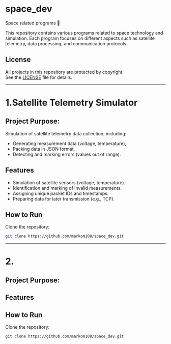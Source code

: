 # space_dev
Space related programs 🚀 

This repository contains various programs related to space technology and simulation. Each program focuses on different aspects such as satellite telemetry, data processing, and communication protocols.

## License
All projects in this repository are protected by copyright.  
See the [LICENSE](https://github.com/markom108/space_dev/blob/main/LICENSE.md) file for details.
_____________________________________________________________________________________________________________________________________________________________________________________________________
# 1.Satellite Telemetry Simulator
## Project Purpose:
Simulation of satellite telemetry data collection, including:
- Generating measurement data (voltage, temperature),
- Packing data in JSON format,
- Detecting and marking errors (values out of range).

## Features
- Simulation of satellite sensors (voltage, temperature).
- Identification and marking of invalid measurements.
- Assigning unique packet IDs and timestamps.
- Preparing data for later transmission (e.g., TCP).

## How to Run
Clone the repository:
```bash
git clone https://github.com/markom108/space_dev.git
```
_____________________________________________________________________________________________________________________________________________________________________________________________________
# 2.
## Project Purpose:


## Features


## How to Run
Clone the repository:
```bash
git clone https://github.com/markom108/space_dev.git


